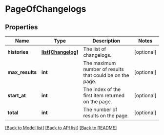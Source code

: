 # PageOfChangelogs

## Properties
Name | Type | Description | Notes
------------ | ------------- | ------------- | -------------
**histories** | [**list[Changelog]**](Changelog.md) | The list of changelogs. | [optional] 
**max_results** | **int** | The maximum number of results that could be on the page. | [optional] 
**start_at** | **int** | The index of the first item returned on the page. | [optional] 
**total** | **int** | The number of results on the page. | [optional] 

[[Back to Model list]](../README.md#documentation-for-models) [[Back to API list]](../README.md#documentation-for-api-endpoints) [[Back to README]](../README.md)

